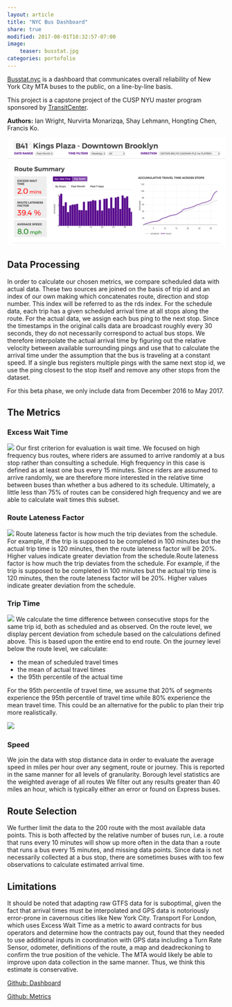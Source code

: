 ```yaml
---
layout: article
title: "NYC Bus Dashboard"
share: true
modified: 2017-08-01T18:32:57-07:00
image:
    teaser: busstat.jpg
categories: portofolio
---
```


[Busstat.nyc](http://www.busstat.nyc) is a dashboard that communicates overall reliability of New York City MTA buses to the public, on a line-by-line basis.

This project is a capstone project of the CUSP NYU master program sponsored by [TransitCenter](http://transitcenter.org).

<p class="notice-inverse"><strong>Authors:</strong> Ian Wright, Nurvirta Monarizqa, Shay Lehmann, Hongting Chen, Francis Ko.</p>

<img src="https://raw.githubusercontent.com/ian-wright/bus-stats-transitcenter/prod/cast.gif">

## Data Processing
In order to calculate our chosen metrics, we compare scheduled data with actual data. These two sources are joined on the basis of trip id and an index of our own making which concatenates route, direction and stop number. This index will be referred to as the rds index. For the schedule data, each trip has a given scheduled arrival time at all stops along the route. For the actual data, we assign each bus ping to the next stop. Since the timestamps in the original calls data are broadcast roughly every 30 seconds, they do not necessarily correspond to actual bus stops. We therefore interpolate the actual arrival time by figuring out the relative velocity between available surrounding pings and use that to calculate the arrival time under the assumption that the bus is traveling at a constant speed. If a single bus registers multiple pings with the same next stop id, we use the ping closest to the stop itself and remove any other stops from the dataset. 

For this beta phase, we only include data from December 2016 to May 2017.

## The Metrics
<h3>Excess Wait Time</h3>
<img src="http://www.busstat.nyc/static/img/ewt-exp.JPG">
Our first criterion for evaluation is wait time. We focused on high frequency bus routes, where riders are assumed to arrive randomly at a bus stop rather than consulting a schedule. High frequency in this case is defined as at least one bus every 15 minutes. Since riders are assumed to arrive randomly, we are therefore more interested in the relative time between buses than whether a bus adhered to its schedule. Ultimately, a little less than 75% of routes can be considered high frequency and we are able to calculate wait times this subset.


<h3>Route Lateness Factor</h3>
<img src="http://www.busstat.nyc/static/img/rlf-exp.JPG">
Route lateness factor is how much the trip deviates from the schedule. For example, if the trip is supposed to be completed in 100 minutes but the actual trip time is 120 minutes, then the route lateness factor will be 20%. Higher values indicate greater deviation from the schedule.Route lateness factor is how much the trip deviates from the schedule. For example, if the trip is supposed to be completed in 100 minutes but the actual trip time is 120 minutes, then the route lateness factor will be 20%. Higher values indicate greater deviation from the schedule.

<h3>Trip Time</h3>
<img src="http://www.busstat.nyc/static/img/travel-time-exp.JPG">
We calculate the time difference between consecutive stops for the same trip id, both as scheduled and as observed. On the route level, we display percent deviation from schedule based on the calculations defined above. This is based upon the entire end to end route. On the journey level below the route level, we calculate:

- the mean of scheduled travel times
- the mean of actual travel times
- the 95th percentile of the actual time

For the 95th percentile of travel time, we assume that 20% of segments experience the 95th percentile of travel time while 80% experience the mean travel time. This could be an alternative for the public to plan their trip more realistically.

<img src="http://www.busstat.nyc/static/img/use-case.JPG">
<h3>Speed</h3>
We join the data with stop distance data in order to evaluate the average speed in miles per hour over any segment, route or journey. This is reported in the same manner for all levels of granularity. Borough level statistics are the weighted average of all routes We filter out any results greater than 40 miles an hour, which is typically either an error or found on Express buses.

## Route Selection
We further limit the data to the 200 route with the most available data points. This is both affected by the relative number of buses run, i.e. a route that runs every 10 minutes will show up more often in the data than a route that runs a bus every 15 minutes, and missing data points. Since data is not necessarily collected at a bus stop, there are sometimes buses with too few observations to calculate estimated arrival time.

## Limitations
It should be noted that adapting raw GTFS data for is suboptimal, given the fact that arrival times must be interpolated and GPS data is notoriously error-prone in cavernous cities like New York City. Transport For London, which uses Excess Wait Time as a metric to award contracts for bus operators and determine how the contracts pay out, found that they needed to use additional inputs in coordination with GPS data including a Turn Rate Sensor, odometer, definitions of the route, a map and deadreckoning to confirm the true position of the vehicle. The MTA would likely be able to improve upon data collection in the same manner. Thus, we think this estimate is conservative.


[Github: Dashboard](https://github.com/ian-wright/bus-stats-transitcenter)

[Github: Metrics](https://github.com/nmonarizqa/nyc-bus-performance)
